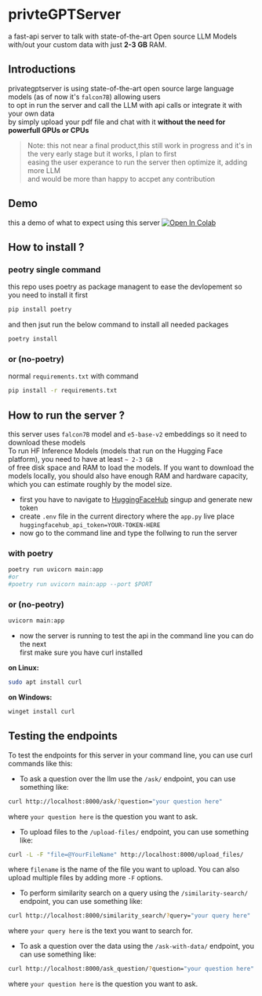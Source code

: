 # privteGPTServer
a fast-api server to talk with state-of-the-art Open source LLM Models with/out your custom data with just **2-3 GB** RAM.


## Introductions
privategptserver is using state-of-the-art open source large language models (as of now it's `falcon7B`) allowing users   
to opt in run the server and call the LLM with api calls or integrate it with your own data   
by simply upload your pdf file and chat with it **without the need for powerfull GPUs or CPUs**

> Note: this not near a final product,this still work in progress and it's in the very early stage but it works, I plan to first  
>  easing the user experance to run the server then optimize it, adding more LLM  
>  and would be more than happy to accpet any contribution  
## Demo
this a demo of what to expect using this server  [![Open In Colab](https://colab.research.google.com/assets/colab-badge.svg)](https://colab.research.google.com/drive/1pRNiVFJs5uJ5OZnhqpJ4sauTL53wtR1e#scrollTo=mC4FRTcQHH4E)
## How to install ?
### peotry single command
this repo uses poetry as package managent to ease the devlopement so you need to install it first
```bash
pip install poetry
```
and then jsut run the below command to install all needed packages
```bash
poetry install
```
### or  (no-poetry)   
normal `requirements.txt` with command 
```bash
pip install -r requirements.txt
```
## How to run the server ?
this server uses `falcon7B` model and `e5-base-v2` embeddings so it need to download these models  
To run HF Inference Models (models that run on the Hugging Face platform), you need to have at least `~ 2-3 GB`   
of free disk space and RAM to load the models. If you want to download the models locally,
  you should also have enough RAM and hardware capacity, which you can estimate roughly by the model size. 
- first you have to navigate to [HuggingFaceHub](https://huggingface.co/settings/tokens) singup and generate new token   
- create `.env` file in the current directory where the `app.py` live place `huggingfacehub_api_token=YOUR-TOKEN-HERE`
- now go to the command line and type the follwing to run the server
### with poetry
```bash 
poetry run uvicorn main:app 
#or
#poetry run uvicorn main:app --port $PORT 
```
### or (no-peotry)
```bash
uvicorn main:app 
```
- now the server is running to test the api in the command line you can do the next  
first make sure you have curl installed   

**on Linux:**  
```bash 
sudo apt install curl 
```
**on Windows:**  
```bash 
winget install curl
```
## Testing the endpoints
To test the endpoints for this server in your command line, you can use curl commands like this:

- To ask a question over the llm use the `/ask/` endpoint, you can use something like:

```bash
curl http://localhost:8000/ask/?question="your question here"
```

where `your question here` is the question you want to ask.

- To upload files to the `/upload-files/` endpoint, you can use something like:

```bash
curl -L -F "file=@YourFileName" http://localhost:8000/upload_files/
```

where `filename` is the name of the file you want to upload. You can also upload multiple files by adding more `-F` options.

- To perform similarity search on a query using the `/similarity-search/` endpoint, you can use something like:

```bash
curl http://localhost:8000/similarity_search/?query="your query here"
```

where `your query here` is the text you want to search for.

- To ask a question over the data using the `/ask-with-data/` endpoint, you can use something like:

```bash
curl http://localhost:8000/ask_question/?question="your question here"
```

where `your question here` is the question you want to ask.


